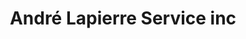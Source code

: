 ---
title: "André Lapierre Service inc"
url: /sherbrooke/andre-lapierre-service-inc/
shop: Eisenwaren
---